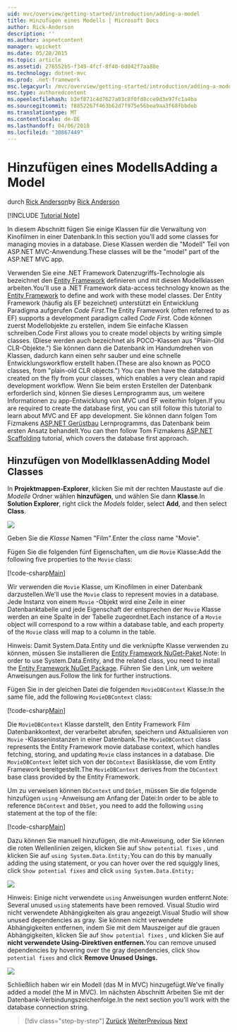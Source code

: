 ```yaml
---
uid: mvc/overview/getting-started/introduction/adding-a-model
title: Hinzufügen eines Modells | Microsoft Docs
author: Rick-Anderson
description: ''
ms.author: aspnetcontent
manager: wpickett
ms.date: 05/28/2015
ms.topic: article
ms.assetid: 276552b5-f349-4fcf-8f40-6d042f7aa88e
ms.technology: dotnet-mvc
ms.prod: .net-framework
msc.legacyurl: /mvc/overview/getting-started/introduction/adding-a-model
msc.type: authoredcontent
ms.openlocfilehash: b3ef871c4d7627a03c8f0fd8cce9d3e97fc1a4ba
ms.sourcegitcommit: f8852267f463b62d7f975e56bea9aa3f68fbbdeb
ms.translationtype: MT
ms.contentlocale: de-DE
ms.lasthandoff: 04/06/2018
ms.locfileid: "30867449"
---
```

<a name="adding-a-model"></a><span data-ttu-id="6e103-102">Hinzufügen eines Modells</span><span class="sxs-lookup"><span data-stu-id="6e103-102">Adding a Model</span></span>
====================
<span data-ttu-id="6e103-103">durch [Rick Anderson](https://github.com/Rick-Anderson)</span><span class="sxs-lookup"><span data-stu-id="6e103-103">by [Rick Anderson](https://github.com/Rick-Anderson)</span></span>

[!INCLUDE [Tutorial Note](sample/code-location.md)]

<span data-ttu-id="6e103-104">In diesem Abschnitt fügen Sie einige Klassen für die Verwaltung von Kinofilmen in einer Datenbank.</span><span class="sxs-lookup"><span data-stu-id="6e103-104">In this section you'll add some classes for managing movies in a database.</span></span> <span data-ttu-id="6e103-105">Diese Klassen werden die &quot;Modell&quot; Teil von ASP.NET MVC-Anwendung.</span><span class="sxs-lookup"><span data-stu-id="6e103-105">These classes will be the &quot;model&quot; part of the ASP.NET MVC app.</span></span>

<span data-ttu-id="6e103-106">Verwenden Sie eine .NET Framework Datenzugriffs-Technologie als bezeichnet den [Entity Framework](https://docs.microsoft.com/ef/) definieren und mit diesen Modellklassen arbeiten.</span><span class="sxs-lookup"><span data-stu-id="6e103-106">You'll use a .NET Framework data-access technology known as the [Entity Framework](https://docs.microsoft.com/ef/) to define and work with these model classes.</span></span> <span data-ttu-id="6e103-107">Der Entity Framework (häufig als EF bezeichnet) unterstützt ein Entwicklung Paradigma aufgerufen *Code First*.</span><span class="sxs-lookup"><span data-stu-id="6e103-107">The Entity Framework (often referred to as EF) supports a development paradigm called *Code First*.</span></span> <span data-ttu-id="6e103-108">Code können zuerst Modellobjekte zu erstellen, indem Sie einfache Klassen schreiben.</span><span class="sxs-lookup"><span data-stu-id="6e103-108">Code First allows you to create model objects by writing simple classes.</span></span> <span data-ttu-id="6e103-109">(Diese werden auch bezeichnet als POCO-Klassen aus &quot;Plain-Old CLR-Objekte.&quot;) Sie können dann die Datenbank im Handumdrehen von Klassen, dadurch kann einen sehr sauber und eine schnelle Entwicklungsworkflow erstellt haben.</span><span class="sxs-lookup"><span data-stu-id="6e103-109">(These are also known as POCO classes, from &quot;plain-old CLR objects.&quot;) You can then have the database created on the fly from your classes, which enables a very clean and rapid development workflow.</span></span> <span data-ttu-id="6e103-110">Wenn Sie beim ersten Erstellen der Datenbank erforderlich sind, können Sie dieses Lernprogramm aus, um weitere Informationen zu app-Entwicklung von MVC und EF weiterhin folgen.</span><span class="sxs-lookup"><span data-stu-id="6e103-110">If you are required to create the database first, you can still follow this tutorial to learn about MVC and EF app development.</span></span> <span data-ttu-id="6e103-111">Sie können dann folgen Tom Fizmakens [ASP.NET Gerüstbau](xref:visual-studio/overview/2013/aspnet-scaffolding-overview) Lernprogramms, das Datenbank beim ersten Ansatz behandelt.</span><span class="sxs-lookup"><span data-stu-id="6e103-111">You can then follow Tom Fizmakens [ASP.NET Scaffolding](xref:visual-studio/overview/2013/aspnet-scaffolding-overview) tutorial, which covers the database first approach.</span></span>

## <a name="adding-model-classes"></a><span data-ttu-id="6e103-112">Hinzufügen von Modellklassen</span><span class="sxs-lookup"><span data-stu-id="6e103-112">Adding Model Classes</span></span>

<span data-ttu-id="6e103-113">In **Projektmappen-Explorer**, klicken Sie mit der rechten Maustaste auf die *Modelle* Ordner wählen **hinzufügen**, und wählen Sie dann **Klasse**.</span><span class="sxs-lookup"><span data-stu-id="6e103-113">In **Solution Explorer**, right click the *Models* folder, select **Add**, and then select **Class**.</span></span>

![](adding-a-model/_static/image1.png)

<span data-ttu-id="6e103-114">Geben Sie die *Klasse* Namen &quot;Film&quot;.</span><span class="sxs-lookup"><span data-stu-id="6e103-114">Enter the *class* name &quot;Movie&quot;.</span></span>

<span data-ttu-id="6e103-115">Fügen Sie die folgenden fünf Eigenschaften, um die `Movie` Klasse:</span><span class="sxs-lookup"><span data-stu-id="6e103-115">Add the following five properties to the `Movie` class:</span></span>

[!code-csharp[Main](adding-a-model/samples/sample1.cs)]

<span data-ttu-id="6e103-116">Wir verwenden die `Movie` Klasse, um Kinofilmen in einer Datenbank darzustellen.</span><span class="sxs-lookup"><span data-stu-id="6e103-116">We'll use the `Movie` class to represent movies in a database.</span></span> <span data-ttu-id="6e103-117">Jede Instanz von einem `Movie` -Objekt wird eine Zeile in einer Datenbanktabelle und jede Eigenschaft der entsprechen der `Movie` Klasse werden an eine Spalte in der Tabelle zugeordnet.</span><span class="sxs-lookup"><span data-stu-id="6e103-117">Each instance of a `Movie` object will correspond to a row within a database table, and each property of the `Movie` class will map to a column in the table.</span></span>

<span data-ttu-id="6e103-118">Hinweis: Damit System.Data.Entity und die verknüpfte Klasse verwenden zu können, müssen Sie installieren die [Entity Framework NuGet-Paket](https://www.nuget.org/packages/EntityFramework/).</span><span class="sxs-lookup"><span data-stu-id="6e103-118">Note: In order to use System.Data.Entity, and the related class, you need to install the [Entity Framework NuGet Package](https://www.nuget.org/packages/EntityFramework/).</span></span> <span data-ttu-id="6e103-119">Führen Sie den Link, um weitere Anweisungen aus.</span><span class="sxs-lookup"><span data-stu-id="6e103-119">Follow the link for further instructions.</span></span>

<span data-ttu-id="6e103-120">Fügen Sie in der gleichen Datei die folgenden `MovieDBContext` Klasse:</span><span class="sxs-lookup"><span data-stu-id="6e103-120">In the same file, add the following `MovieDBContext` class:</span></span>

[!code-csharp[Main](adding-a-model/samples/sample2.cs?highlight=2,15-18)]

<span data-ttu-id="6e103-121">Die `MovieDBContext` Klasse darstellt, den Entity Framework Film Datenbankkontext, der verarbeitet abrufen, speichern und Aktualisieren von `Movie` -Klasseninstanzen in einer Datenbank.</span><span class="sxs-lookup"><span data-stu-id="6e103-121">The `MovieDBContext` class represents the Entity Framework movie database context, which handles fetching, storing, and updating `Movie` class instances in a database.</span></span> <span data-ttu-id="6e103-122">Die `MovieDBContext` leitet sich von der `DbContext` Basisklasse, die vom Entity Framework bereitgestellt.</span><span class="sxs-lookup"><span data-stu-id="6e103-122">The `MovieDBContext` derives from the `DbContext` base class provided by the Entity Framework.</span></span>

<span data-ttu-id="6e103-123">Um zu verweisen können `DbContext` und `DbSet`, müssen Sie die folgende hinzufügen `using` -Anweisung am Anfang der Datei:</span><span class="sxs-lookup"><span data-stu-id="6e103-123">In order to be able to reference `DbContext` and `DbSet`, you need to add the following `using` statement at the top of the file:</span></span>

[!code-csharp[Main](adding-a-model/samples/sample3.cs)]

<span data-ttu-id="6e103-124">Dazu können Sie manuell hinzufügen, die mit-Anweisung, oder Sie können die roten Wellenlinien zeigen, klicken Sie auf `Show potential fixes` , und klicken Sie auf `using System.Data.Entity;`</span><span class="sxs-lookup"><span data-stu-id="6e103-124">You can do this by manually adding the using statement, or you can hover over the red squiggly lines, click `Show potential fixes` and click `using System.Data.Entity;`</span></span>

![](adding-a-model/_static/image2.png)

<span data-ttu-id="6e103-125">Hinweis: Einige nicht verwendete `using` Anweisungen wurden entfernt.</span><span class="sxs-lookup"><span data-stu-id="6e103-125">Note: Several unused `using` statements have been removed.</span></span> <span data-ttu-id="6e103-126">Visual Studio wird nicht verwendete Abhängigkeiten als grau angezeigt.</span><span class="sxs-lookup"><span data-stu-id="6e103-126">Visual Studio will show unused dependencies as gray.</span></span> <span data-ttu-id="6e103-127">Sie können nicht verwendete Abhängigkeiten entfernen, indem Sie mit dem Mauszeiger auf die grauen Abhängigkeiten, klicken Sie auf `Show potential fixes` , und klicken Sie auf **nicht verwendete Using-Direktiven entfernen.**</span><span class="sxs-lookup"><span data-stu-id="6e103-127">You can remove unused dependencies by hovering over the gray dependencies, click `Show potential fixes` and click **Remove Unused Usings.**</span></span>

![](adding-a-model/_static/image3.png)

<span data-ttu-id="6e103-128">Schließlich haben wir ein Modell (das M in MVC) hinzugefügt.</span><span class="sxs-lookup"><span data-stu-id="6e103-128">We've finally added a model (the M in MVC).</span></span> <span data-ttu-id="6e103-129">Im nächsten Abschnitt Arbeiten Sie mit der Datenbank-Verbindungszeichenfolge.</span><span class="sxs-lookup"><span data-stu-id="6e103-129">In the next section you'll work with the database connection string.</span></span>

> [!div class="step-by-step"]
> <span data-ttu-id="6e103-130">[Zurück](adding-a-view.md)
> [Weiter](creating-a-connection-string.md)</span><span class="sxs-lookup"><span data-stu-id="6e103-130">[Previous](adding-a-view.md)
[Next](creating-a-connection-string.md)</span></span>
